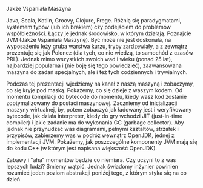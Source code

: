 Jakże Vspaniała Maszyna

Java, Scala, Kotlin, Groovy, Clojure, Frege. Różnią się paradygmatami,
systemem typów (lub ich brakiem) czy podejściem do problemów współbieżności. Łączy je jednak środowisko, w którym działają.
Poznajcie JVM (Jakże Vspaniała Maszynę). Być może nie jest doskonała,
na wyposażeniu leży gruba warstwa kurzu, tryby zardzewiały, a z zewnątrz
prezentuję się jak Polonez (dla tych, co nie wiedzą, to samochód z czasów PRL). Jednak mimo wszystkich swoich wad i wieku (ponad 25 lat),
najbardziej popularna i (nie boję się tego powiedzieć), zaawansowana maszyna do zadań specjalnych, ale i też tych codziennych i trywialnych.

Podczas tej prezentacji wjedziemy na kanał z naszą maszyną i zobaczymy, co się kryje pod maską. Pokażemy, co się dzieje z waszym kodem. Od momentu kompilacji do bytecode do momentu, kiedy wasz kod zostanie zoptymalizowany do postaci maszynowej. Zaczniemy od inicjalizacji maszyny wirtualnej, by, potem zobaczyć jak ładowany jest i weryfikowany bytecode, jak działa interpreter, kiedy do gry wchodzi JIT (just-in-time compiler) i jakie zadanie ma do wykonania GC (garbage collector).
Aby jednak nie przynudzać was diagramami, pełnymi kształtów, strzałek i przypisów, zabierzemy was w podróż wewnątrz OpenJDK, jednej z implementacji JVM. Pokażemy, jak poszczególne komponenty JVM mają się do kodu C++ (w którym jest napisana większość OpenJDK).

Zabawy i "aha" momentów będzie co niemiara. Czy uczyni to z was lepszych ludzi? Śmiemy wątpić. Jednak świadomy inżynier powinien rozumieć jeden poziom abstrakcji poniżej tego, z którym styka się na co dzień.
